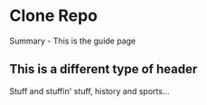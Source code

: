# Clone Repo

Summary - This is the guide page

## This is a different type of header

Stuff and stuffin' stuff, history and sports...
